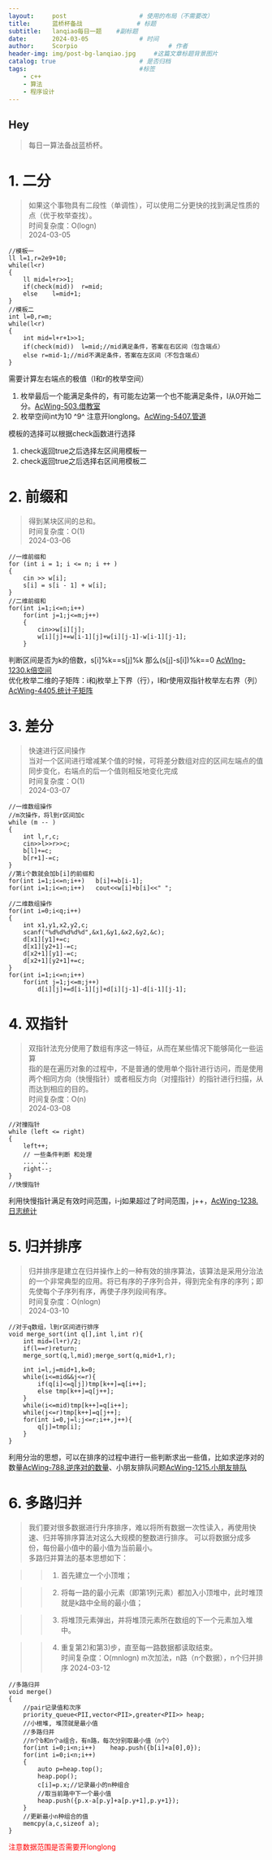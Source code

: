 ```yaml
---
layout:     post   				    # 使用的布局（不需要改）
title:      蓝桥杯备战 				# 标题 
subtitle:   lanqiao每日一题    #副标题
date:       2024-03-05 				# 时间
author:     Scorpio 						# 作者
header-img: img/post-bg-lanqiao.jpg 	#这篇文章标题背景图片
catalog: true 						# 是否归档
tags:								#标签
    - c++
    - 算法
    - 程序设计
---
```


## Hey
>每日一算法备战蓝桥杯。

# 1. 二分
>如果这个事物具有二段性（单调性），可以使用二分更快的找到满足性质的点（优于枚举查找）。  
>时间复杂度：O(logn)  
>2024-03-05

```
//模板一
ll l=1,r=2e9+10;
while(l<r)
{
	ll mid=l+r>>1;
	if(check(mid))	r=mid;
	else	l=mid+1;
}
//模板二
int l=0,r=m;
while(l<r)
{
	int mid=l+r+1>>1;
	if(check(mid))	l=mid;//mid满足条件，答案在右区间（包含端点）
	else r=mid-1;//mid不满足条件，答案在左区间（不包含端点）
}
```
需要计算左右端点的极值（l和r的枚举空间）
1. 枚举最后一个能满足条件的，有可能左边第一个也不能满足条件，l从0开始二分。[AcWing-503.借教室](https://www.acwing.com/problem/content/505/)
2. 枚举空间int为10 ^9^ 注意开longlong。[AcWing-5407.管道](https://www.acwing.com/problem/content/5410/)

模板的选择可以根据check函数进行选择
1. check返回true之后选择左区间用模板一
2. check返回true之后选择右区间用模板二

# 2. 前缀和
>得到某块区间的总和。  
>时间复杂度：O(1)  
>2024-03-06

```
//一维前缀和
for (int i = 1; i <= n; i ++ )
{
	cin >> w[i];
	s[i] = s[i - 1] + w[i];
}
//二维前缀和
for(int i=1;i<=n;i++)
	for(int j=1;j<=m;j++)
	{
		cin>>w[i][j];
		w[i][j]+=w[i-1][j]+w[i][j-1]-w[i-1][j-1];
	}
```
判断区间是否为k的倍数，s[i]%k==s[j]%k 那么(s[j]-s[i])%k==0 [AcWIng-1230.k倍空间](https://www.acwing.com/problem/content/description/1232/)  
优化枚举二维的子矩阵：i和j枚举上下界（行），l和r使用双指针枚举左右界（列）[AcWing-4405.统计子矩阵](https://www.acwing.com/problem/content/description/4408/)

# 3. 差分
>快速进行区间操作  
>当对一个区间进行增减某个值的时候，可将差分数组对应的区间左端点的值同步变化，右端点的后一个值则相反地变化完成  
>时间复杂度：O(1)  
>2024-03-07

```
//一维数组操作
//m次操作，将l到r区间加c
while (m -- )
{
	int l,r,c;
	cin>>l>>r>>c;
	b[l]+=c;
	b[r+1]-=c;
}
//第i个数就会加b[i]的前缀和
for(int i=1;i<=n;i++)   b[i]+=b[i-1];
for(int i=1;i<=n;i++)   cout<<w[i]+b[i]<<" ";

//二维数组操作
for(int i=0;i<q;i++)
{
	int x1,y1,x2,y2,c;
	scanf("%d%d%d%d%d",&x1,&y1,&x2,&y2,&c);
	d[x1][y1]+=c;
	d[x1][y2+1]-=c;
	d[x2+1][y1]-=c;
	d[x2+1][y2+1]+=c;
}
for(int i=1;i<=n;i++)
	for(int j=1;j<=m;j++)
	    d[i][j]+=d[i-1][j]+d[i][j-1]-d[i-1][j-1];
```

# 4. 双指针
>双指针法充分使用了数组有序这一特征，从而在某些情况下能够简化一些运算  
>指的是在遍历对象的过程中，不是普通的使用单个指针进行访问，而是使用两个相同方向（快慢指针）或者相反方向（对撞指针）的指针进行扫描，从而达到相应的目的。  
>时间复杂度：O(n)  
>2024-03-08

```
//对撞指针
while (left <= right)
{
    left++;
    // 一些条件判断 和处理
    ... ...
    right--;
}
//快慢指针

```
利用快慢指针满足有效时间范围，i-j如果超过了时间范围，j++，[AcWing-1238.日志统计](https://www.acwing.com/problem/content/description/1240/)

# 5. 归并排序
>归并排序是建立在归并操作上的一种有效的排序算法，该算法是采用分治法的一个非常典型的应用。将已有序的子序列合并，得到完全有序的序列；即先使每个子序列有序，再使子序列段间有序。  
>时间复杂度：O(nlogn)  
>2024-03-10

```
//对于q数组，l到r区间进行排序
void merge_sort(int q[],int l,int r){
	int mid=(l+r)/2;
	if(l==r)return;
	merge_sort(q,l,mid);merge_sort(q,mid+1,r);
	
	int i=l,j=mid+1,k=0;
	while(i<=mid&&j<=r){
		if(q[i]<=q[j])tmp[k++]=q[i++];
		else tmp[k++]=q[j++];
	}
	while(i<=mid)tmp[k++]=q[i++];
	while(j<=r)tmp[k++]=q[j++];
	for(int i=0,j=l;j<=r;i++,j++){
		q[j]=tmp[i];
	}
}
```
利用分治的思想，可以在排序的过程中进行一些判断求出一些值，比如求逆序对的数量[AcWing-788.逆序对的数量](https://www.acwing.com/activity/content/problem/content/9731/)、小朋友排队问题[AcWing-1215.小朋友排队](https://www.acwing.com/problem/content/1217/)

# 6. 多路归并
>我们要对很多数据进行升序排序，难以将所有数据一次性读入，再使用快速、归并等排序算法对这么大规模的整数进行排序。
>可以将数据分成多份，每份最小值中的最小值为当前最小。  
>多路归并算法的基本思想如下：

>>1) 首先建立一个小顶堆；

>>2) 将每一路的最小元素（即第1列元素）都加入小顶堆中，此时堆顶就是k路中全局的最小值；

>>3) 将堆顶元素弹出，并将堆顶元素所在数组的下一个元素加入堆中。

>>4) 重复第2)和第3)步，直至每一路数据都读取结束。  
>时间复杂度：O(mnlogn)
>>m次加法，n路（n个数据），n个归并排序
>2024-03-12

```
//多路归并
void merge()
{
	//pair记录值和次序
	priority_queue<PII,vector<PII>,greater<PII>> heap;
	//小根堆, 堆顶就是最小值
	//多路归并
	//n个b和n个a组合，有n路，每次分别取最小值（n个） 
	for(int i=0;i<n;i++)	heap.push({b[i]+a[0],0});
	for(int i=0;i<n;i++)
	{
		auto p=heap.top();
		heap.pop();
		c[i]=p.x;//记录最小的n种组合 
		//取当前路中下一个最小值 
		heap.push({p.x-a[p.y]+a[p.y+1],p.y+1});
	}
	//更新最小n种组合的值 
	memcpy(a,c,sizeof a);
} 
```


<font color='red'>注意数据范围是否需要开longlong</font>
